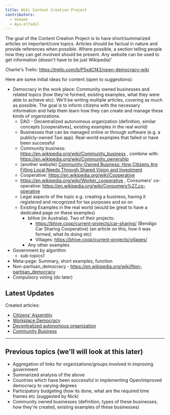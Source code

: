 ```yaml
---
title: Wiki Content Creation Project
contributors:
  - Usmaan
  - Aya.elfadil
---
```


The goal of the Content Creation Project is to have short/summarized
articles on important/core topics. Articles should be factual in nature
and provide references when possible. Where possible, a section telling
people how they can get involved should be present. Any website can be
used to get information (doesn't have to be just Wikipedia)'

Charlie's Trello: <https://trello.com/b/P5xdCf43/open-democracy-wiki>

Here are some initial ideas for content (open to suggestions):

- Democracy in the work place: Community owned businesses and related
  topics (how they're formed, existing examples, what they were able to
  achieve etc). We'll be writing multiple articles, covering as much as
  possible. The goal is to inform citizens with the necessary
  information and help them learn how they can create and manage these
  kinds of organizations.
  - DAO - Decentralized autonomous organization (definition, similar
    concepts \[cooperatives\], existing examples in the real world)
  - Businesses that can be managed online or through software (e.g. a
    publicly-owned Taxi app). Real-world examples that failed or have
    been successful
  - Community business:
    <https://en.wikipedia.org/wiki/Community_business> , combine with:
    <https://en.wikipedia.org/wiki/Community_ownership>
  - (another website) [Community-Owned Business: How Citizens Are
    Filling Local Needs Through Shared Vision and
    Investment](https://spokaneindependent.org/community-owned-business-how-citizens-are-filling-local-needs-through-shared-vision-and-investment/)
  - Cooperative: <https://en.wikipedia.org/wiki/Cooperative>
  - <https://en.wikipedia.org/wiki/Worker_cooperative> , Consumers'
    co-operative:
    <https://en.wikipedia.org/wiki/Consumers%27_co-operative>
  - Legal aspects of the topic e.g. creating a business, having it
    registered and recognized for tax purposes and so on
  - Existing Examples in the real world (would be great to have a
    dedicated page on these examples)
    - bHive (in Australia). Two of their projects:
      - <https://bhive.coop/current-projects/car-sharing/> (Bendigo Car
        Sharing Cooperative) (an article on this, how it was formed,
        what its doing etc)
      - Villages: <https://bhive.coop/current-projects/villages/>
    - Any other examples
- Government by algorithm
  - sub-topics1
- Meta-page: Summary, short examples, function
- Non-partisan_democracy -
  <https://en.wikipedia.org/wiki/Non-partisan_democracy>
- Compulsory voting (do later)

## Latest Updates

Created articles:  

- [Citizens’ Assembly](Citizens’_Assembly "wikilink")
- [Workplace Democracy](Workplace_Democracy "wikilink")
- [Decentralized autonomous
  organization](Decentralized_autonomous_organization "wikilink")
- [Community Business](Community_Business "wikilink")
- --

## Previous topics (we'll will look at this later)

- Aggregation of links for organizations/groups involved in improving
  government
- Summarized analysis of the above
- Countries which have been successful in implementing Open/improved
  democracy to varying degrees
- Participatory budgeting (how its done, what are the required time
  frames etc (suggested by Nick)
- Community owned businesses (definition, types of these businesses, how
  they're created, existing examples of these businesses)
